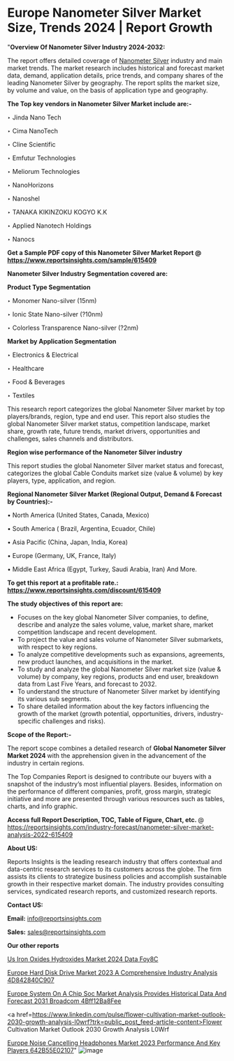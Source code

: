 # Europe Nanometer Silver Market Size, Trends 2024 | Report Growth

 "<strong>Overview Of Nanometer Silver Industry 2024-2032:</strong>

The report offers detailed coverage of <a href=https://www.reportsinsights.com/sample/615409>Nanometer Silver</a> industry and main market trends. The market research includes historical and forecast market data, demand, application details, price trends, and company shares of the leading Nanometer Silver by geography. The report splits the market size, by volume and value, on the basis of application type and geography.

<strong>The Top key vendors in Nanometer Silver Market include are:- </strong>

‣ Jinda Nano Tech

‣ Cima NanoTech

‣ Cline Scientific

‣ Emfutur Technologies

‣ Meliorum Technologies

‣ NanoHorizons

‣ Nanoshel

‣ TANAKA KIKINZOKU KOGYO K.K

‣ Applied Nanotech Holdings

‣ Nanocs

<strong>Get a Sample PDF copy of this Nanometer Silver Market Report </strong><strong>@ <a href=https://www.reportsinsights.com/sample/615409 style=color:#0000ff;>https://www.reportsinsights.com/sample/615409</a> </strong>

<strong>Nanometer Silver Industry Segmentation covered are:</strong>

<strong>Product Type Segmentation</strong>

‣ Monomer Nano-silver (15nm)

‣ Ionic State Nano-silver (?10nm)

‣ Colorless Transparence Nano-silver (?2nm)

<strong>Market by Application Segmentation</strong>

‣ Electronics & Electrical

‣ Healthcare

‣ Food & Beverages

‣ Textiles

This research report categorizes the global Nanometer Silver market by top players/brands, region, type and end user. This report also studies the global Nanometer Silver market status, competition landscape, market share, growth rate, future trends, market drivers, opportunities and challenges, sales channels and distributors.

<strong>Region wise performance of the Nanometer Silver industry</strong><strong> </strong>

This report studies the global Nanometer Silver market status and forecast, categorizes the global Cable Conduits market size (value &amp; volume) by key players, type, application, and region. 

<strong>Regional Nanometer Silver Market (Regional Output, Demand &amp; Forecast by Countries):-</strong>

• North America (United States, Canada, Mexico)

• South America ( Brazil, Argentina, Ecuador, Chile)

• Asia Pacific (China, Japan, India, Korea)

• Europe (Germany, UK, France, Italy)

• Middle East Africa (Egypt, Turkey, Saudi Arabia, Iran) And More.

<strong>To get this report at a profitable rate.: <a href=https://www.reportsinsights.com/discount/615409 style=color:#0000ff;>https://www.reportsinsights.com/discount/615409</a></strong>

<strong>The study objectives of this report are:</strong>
<ul>
  <li>Focuses on the key global Nanometer Silver companies, to define, describe and analyze the sales volume, value, market share, market competition landscape and recent development.</li>
  <li>To project the value and sales volume of Nanometer Silver submarkets, with respect to key regions.</li>
  <li>To analyze competitive developments such as expansions, agreements, new product launches, and acquisitions in the market.</li>
  <li>To study and analyze the global Nanometer Silver market size (value &amp; volume) by company, key regions, products and end user, breakdown data from Last Five Years, and forecast to 2032.</li>
  <li>To understand the structure of Nanometer Silver market by identifying its various sub segments.</li>
  <li>To share detailed information about the key factors influencing the growth of the market (growth potential, opportunities, drivers, industry-specific challenges and risks).</li>
</ul>
<strong>Scope of the Report:-</strong><strong> </strong>

The report scope combines a detailed research of <strong>Global Nanometer Silver Market 2024 </strong>with the apprehension given in the advancement of the industry in certain regions.

The Top Companies Report is designed to contribute our buyers with a snapshot of the industry’s most influential players. Besides, information on the performance of different companies, profit, gross margin, strategic initiative and more are presented through various resources such as tables, charts, and info graphic.

<strong>Access full Report Description, TOC, Table of Figure, Chart, etc. </strong>@   <a href=https://reportsinsights.com/industry-forecast/nanometer-silver-market-analysis-2022-615409 style=color:#0000ff;>https://reportsinsights.com/industry-forecast/nanometer-silver-market-analysis-2022-615409</a>

<strong>About US:</strong>

Reports Insights is the leading research industry that offers contextual and data-centric research services to its customers across the globe. The firm assists its clients to strategize business policies and accomplish sustainable growth in their respective market domain. The industry provides consulting services, syndicated research reports, and customized research reports.

<strong>Contact US:</strong>

<p class=""""><b>Email:</b> <a href=mailto:info@reportsinsights.com>info@reportsinsights.com</a></p>
<p class=""""><b>Sales:</b> <a href=mailto:sales@reportsinsights.com>sales@reportsinsights.com</a></p>

<strong>Our other reports</strong>

<a href=https://www.linkedin.com/pulse/us-iron-oxides-hydroxides-market-2024-data-foy8c/>Us Iron Oxides Hydroxides Market 2024 Data Foy8C</a>

<a href=https://medium.com/@jadhaosuchit578/europe-hard-disk-drive-market-2023-a-comprehensive-industry-analysis-4d842840c907>Europe Hard Disk Drive Market 2023 A Comprehensive Industry Analysis 4D842840C907</a>

<a href=https://medium.com/@sharanidhi229/europe-system-on-a-chip-soc-market-analysis-provides-historical-data-and-forecast-2031-broadcom-4bff12ba8fee>Europe System On A Chip Soc Market Analysis Provides Historical Data And Forecast 2031 Broadcom 4Bff12Ba8Fee</a>

<a href=https://www.linkedin.com/pulse/flower-cultivation-market-outlook-2030-growth-analysis-l0wrf?trk=public_post_feed-article-content>Flower Cultivation Market Outlook 2030 Growth Analysis L0Wrf</a>

<a href=https://medium.com/@jagrutiayachit3/europe-noise-cancelling-headphones-market-2023-performance-and-key-players-642b55e02107>Europe Noise Cancelling Headphones Market 2023 Performance And Key Players 642B55E02107</a>"
![image](https://github.com/daminid12/RImarketresearch/assets/158430485/81d02217-3f34-4139-b9f9-66b438b625ea)
